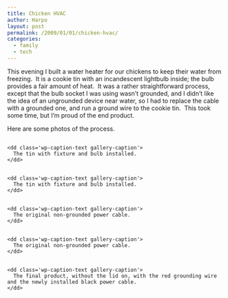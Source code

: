```yaml
---
title: Chicken HVAC
author: Harpo
layout: post
permalink: /2009/01/01/chicken-hvac/
categories:
  - family
  - tech
---
```

This evening I built a water heater for our chickens to keep their water from freezing.  It is a cookie tin with an incandescent lightbulb inside; the bulb provides a fair amount of heat.  It was a rather straightforward process, except that the bulb socket I was using wasn&#8217;t grounded, and I didn&#8217;t like the idea of an ungrounded device near water, so I had to replace the cable with a grounded one, and run a ground wire to the cookie tin.  This took some time, but I&#8217;m proud of the end product.

Here are some photos of the process.

<div id='gallery-2' class='gallery galleryid-538 gallery-columns-5 gallery-size-thumbnail'>
  <dl class='gallery-item'>
    <dt class='gallery-icon '>
      <a href='http://harpojaeger.com/wp-content/uploads/2009/01/img_0395.jpg'><img width="1" height="1" src="http://harpojaeger.com/wp-content/uploads/2009/01/img_0395.jpg" class="attachment-thumbnail" alt="The tin with fixture and bulb installed." /></a>
    </dt>
    
    <dd class='wp-caption-text gallery-caption'>
      The tin with fixture and bulb installed.
    </dd>
  </dl>
  
  <dl class='gallery-item'>
    <dt class='gallery-icon '>
      <a href='http://harpojaeger.com/wp-content/uploads/2009/01/img_0396.jpg'><img width="1" height="1" src="http://harpojaeger.com/wp-content/uploads/2009/01/img_0396.jpg" class="attachment-thumbnail" alt="The tin with fixture and bulb installed." /></a>
    </dt>
    
    <dd class='wp-caption-text gallery-caption'>
      The tin with fixture and bulb installed.
    </dd>
  </dl>
  
  <dl class='gallery-item'>
    <dt class='gallery-icon '>
      <a href='http://harpojaeger.com/wp-content/uploads/2009/01/img_0397.jpg'><img width="1" height="1" src="http://harpojaeger.com/wp-content/uploads/2009/01/img_0397.jpg" class="attachment-thumbnail" alt="The original non-grounded power cable." /></a>
    </dt>
    
    <dd class='wp-caption-text gallery-caption'>
      The original non-grounded power cable.
    </dd>
  </dl>
  
  <dl class='gallery-item'>
    <dt class='gallery-icon '>
      <a href='http://harpojaeger.com/wp-content/uploads/2009/01/img_0398.jpg'><img width="1" height="1" src="http://harpojaeger.com/wp-content/uploads/2009/01/img_0398.jpg" class="attachment-thumbnail" alt="The original non-grounded power cable." /></a>
    </dt>
    
    <dd class='wp-caption-text gallery-caption'>
      The original non-grounded power cable.
    </dd>
  </dl>
  
  <dl class='gallery-item'>
    <dt class='gallery-icon '>
      <a href='http://harpojaeger.com/wp-content/uploads/2009/01/img_0402.jpg'><img width="1" height="1" src="http://harpojaeger.com/wp-content/uploads/2009/01/img_0402.jpg" class="attachment-thumbnail" alt="The final product, without the lid on, with the red grounding wire and the newly installed black power cable." /></a>
    </dt>
    
    <dd class='wp-caption-text gallery-caption'>
      The final product, without the lid on, with the red grounding wire and the newly installed black power cable.
    </dd>
  </dl>
  
  <br style="clear: both" />
</div>